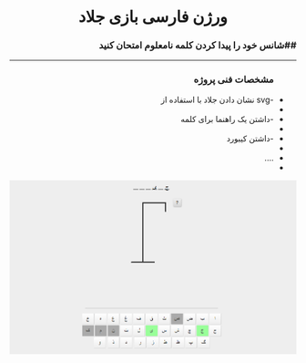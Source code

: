 <div style="direction: rtl;">
<h1 style="text-align: center;"> ورژن فارسی بازی جلاد </h1>
<h3>##شانس خود را پیدا کردن کلمه نامعلوم امتحان کنید </h3>
<hr/>

<ul>
<h3>مشخصات فنی پروژه</h3>
  <li>-svg نشان دادن جلاد با استفاده از <li>
  <li>-داشتن یک راهنما برای کلمه<li>
  <li>-داشتن کیبورد<li>
  <li>....<li>
</ul>
  </div>

  <img src="assets/images/farsi.png">
